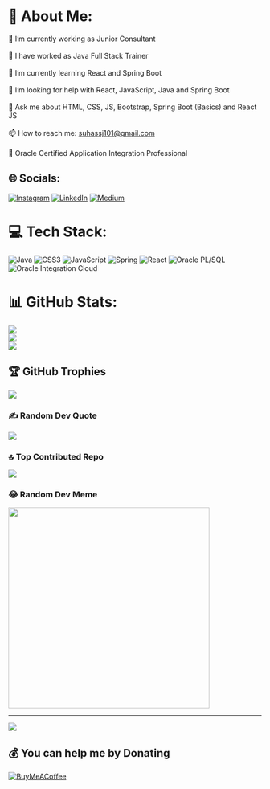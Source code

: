 # 💫 About Me:
🔭 I’m currently working as Junior Consultant<br><br>
🔭 I have worked as Java Full Stack Trainer<br><br>
🌱 I’m currently learning React and Spring Boot<br><br>
🤝 I’m looking for help with React, JavaScript, Java and Spring Boot<br><br>
💬 Ask me about HTML, CSS, JS, Bootstrap, Spring Boot (Basics) and React JS<br><br>
📫 How to reach me: suhassj101@gmail.com<br><br>
🏅 Oracle Certified Application Integration Professional


## 🌐 Socials:
[![Instagram](https://img.shields.io/badge/Instagram-%23E4405F.svg?logo=Instagram&logoColor=white)](https://www.instagram.com/suhas_sindhuvadhi/) 
[![LinkedIn](https://img.shields.io/badge/LinkedIn-%230077B5.svg?logo=linkedin&logoColor=white)](https://www.linkedin.com/in/suhas-s-j-88457a1b6/) 
[![Medium](https://img.shields.io/badge/Medium-%2312100E.svg?logo=medium&logoColor=white)](https://medium.com/@suhassj101)


# 💻 Tech Stack:
![Java](https://img.shields.io/badge/java-%23ED8B00.svg?style=for-the-badge&logo=openjdk&logoColor=white) 
![CSS3](https://img.shields.io/badge/css3-%231572B6.svg?style=for-the-badge&logo=css3&logoColor=white) 
![JavaScript](https://img.shields.io/badge/javascript-%23323330.svg?style=for-the-badge&logo=javascript&logoColor=%23F7DF1E) 
![Spring](https://img.shields.io/badge/spring-%236DB33F.svg?style=for-the-badge&logo=spring&logoColor=white) 
![React](https://img.shields.io/badge/react-%2320232a.svg?style=for-the-badge&logo=react&logoColor=%2361DAFB) 
![Oracle PL/SQL](https://img.shields.io/badge/oracle%20pl%2Fsql-F80000?style=for-the-badge&logo=oracle&logoColor=white) 
![Oracle Integration Cloud](https://img.shields.io/badge/Oracle%20Integration%20Cloud-F80000?style=for-the-badge&logo=oracle&logoColor=white)

# 📊 GitHub Stats:
![](https://github-readme-stats.vercel.app/api?username=SuhasSindhuvadi&theme=radical&hide_border=false&include_all_commits=false&count_private=true)<br/>
![](https://github-readme-streak-stats.herokuapp.com/?user=SuhasSindhuvadi&theme=radical&hide_border=false)<br/>
![](https://github-readme-stats.vercel.app/api/top-langs/?username=SuhasSindhuvadi&theme=radical&hide_border=false&include_all_commits=false&count_private=true&layout=compact)

## 🏆 GitHub Trophies
![](https://github-profile-trophy.vercel.app/?username=SuhasSindhuvadi&theme=radical&no-frame=false&no-bg=true&margin-w=4)

### ✍️ Random Dev Quote
![](https://quotes-github-readme.vercel.app/api?type=horizontal&theme=radical)

### 🔝 Top Contributed Repo
![](https://github-contributor-stats.vercel.app/api?username=SuhasSindhuvadi&limit=5&theme=dark&combine_all_yearly_contributions=true)

### 😂 Random Dev Meme
<img src='https://memer-new.vercel.app/' style="height: 400px;"/>

---
[![](https://visitcount.itsvg.in/api?id=SUHAS&label=Profile%20Views&color=9&icon=5&pretty=false)](https://visitcount.itsvg.in)

  ## 💰 You can help me by Donating
  [![BuyMeACoffee](https://img.shields.io/badge/Buy%20Me%20a%20Coffee-ffdd00?style=for-the-badge&logo=buy-me-a-coffee&logoColor=black)](https://buymeacoffee.com/https://buymeacoffee.com/suhassj) 

  
<!-- Proudly created with GPRM ( https://gprm.itsvg.in ) -->

